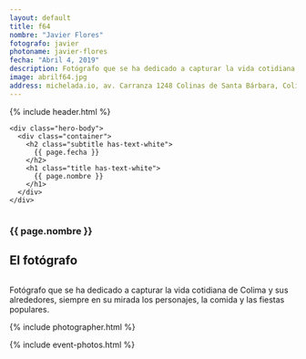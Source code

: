 ```yaml
---
layout: default
title: f64
nombre: "Javier Flores"
fotografo: javier
photoname: javier-flores
fecha: "Abril 4, 2019"
description: Fotógrafo que se ha dedicado a capturar la vida cotidiana de Colima y sus alrededores.
image: abrilf64.jpg
address: michelada.io, av. Carranza 1248 Colinas de Santa Bárbara, Colima.
---
```

<div class="parallax-container">
  <section class="hero is-large has-text-centered parallax intro intro-javier">
    {% include header.html %}

    <div class="hero-body">
      <div class="container">
        <h2 class="subtitle has-text-white">
          {{ page.fecha }}
        </h2>
        <h1 class="title has-text-white">
          {{ page.nombre }}
        </h1>
      </div>
    </div>
  </section>

  <section id="f64" class="hero is-white f64">
    <div class="hero-body">
      <div class="columns">
        <div class="column">
          <div class="column is-three-fifths">
            <h3>{{ page.nombre }}</h3>
            <h1>El fotógrafo</h1>
          </div>
          <div class="column is-three-fifths">
            <p>
            Fotógrafo que se ha dedicado a capturar la vida cotidiana de Colima y sus alrededores, siempre en su mirada los personajes, la comida y las fiestas populares.
            </p>
          </div>
        </div>
      </div>
    </div>
  </section>

  <section class="hero is-white event">
    <div class="hero-body">
      <a name="eventos"></a>
      {% include photographer.html %}
    </div>
  </section>

  {% include event-photos.html %}
</div>
